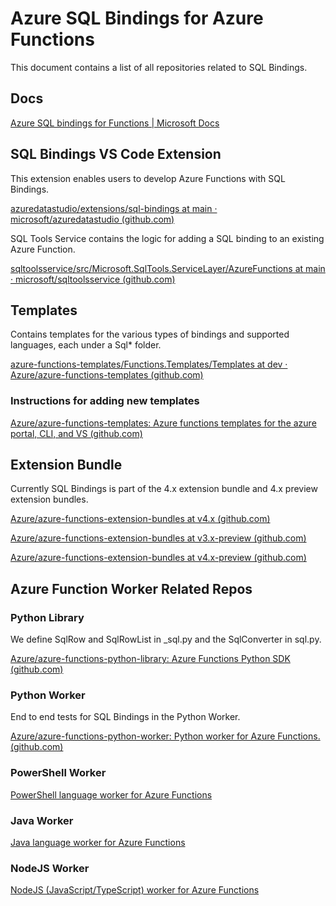 # Azure SQL Bindings for Azure Functions

This document contains a list of all repositories related to SQL Bindings.

## Docs

[Azure SQL bindings for Functions | Microsoft Docs](https://aka.ms/sqlbindings)

## SQL Bindings VS Code Extension

This extension enables users to develop Azure Functions with SQL Bindings.

[azuredatastudio/extensions/sql-bindings at main · microsoft/azuredatastudio (github.com)](https://github.com/microsoft/azuredatastudio/tree/main/extensions/sql-bindings)

SQL Tools Service contains the logic for adding a SQL binding to an existing Azure Function.

[sqltoolsservice/src/Microsoft.SqlTools.ServiceLayer/AzureFunctions at main · microsoft/sqltoolsservice (github.com)](https://github.com/microsoft/sqltoolsservice/tree/main/src/Microsoft.SqlTools.ServiceLayer/AzureFunctions)

## Templates

Contains templates for the various types of bindings and supported languages, each under a Sql* folder.

[azure-functions-templates/Functions.Templates/Templates at dev · Azure/azure-functions-templates (github.com)](https://github.com/Azure/azure-functions-templates/tree/dev/Functions.Templates/Templates)

### Instructions for adding new templates

[Azure/azure-functions-templates: Azure functions templates for the azure portal, CLI, and VS (github.com)](https://github.com/Azure/azure-functions-templates#creating-a-dotnet-templates-cs-and-fs)

## Extension Bundle

Currently SQL Bindings is part of the 4.x extension bundle and 4.x preview extension bundles.

[Azure/azure-functions-extension-bundles at v4.x (github.com)](https://github.com/Azure/azure-functions-extension-bundles/tree/v4.x)

[Azure/azure-functions-extension-bundles at v3.x-preview (github.com)](https://github.com/Azure/azure-functions-extension-bundles/tree/v3.x-preview)

[Azure/azure-functions-extension-bundles at v4.x-preview (github.com)](https://github.com/Azure/azure-functions-extension-bundles/tree/v4.x-preview)

## Azure Function Worker Related Repos

### Python Library

We define SqlRow and SqlRowList in _sql.py and the SqlConverter in sql.py.

[Azure/azure-functions-python-library: Azure Functions Python SDK (github.com)](https://github.com/Azure/azure-functions-python-library)

### Python Worker

End to end tests for SQL Bindings in the Python Worker.

[Azure/azure-functions-python-worker: Python worker for Azure Functions. (github.com)](https://github.com/Azure/azure-functions-python-worker)

### PowerShell Worker

[PowerShell language worker for Azure Functions](https://github.com/Azure/azure-functions-powershell-worker)

### Java Worker 
[Java language worker for Azure Functions](https://github.com/Azure/azure-functions-java-worker)

### NodeJS Worker 
[NodeJS (JavaScript/TypeScript) worker for Azure Functions](https://github.com/Azure/azure-functions-nodejs-worker)
